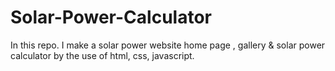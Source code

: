 # Solar-Power-Calculator
In this repo. I make a solar power website home page , gallery &amp; solar power calculator by the use of html, css, javascript.
